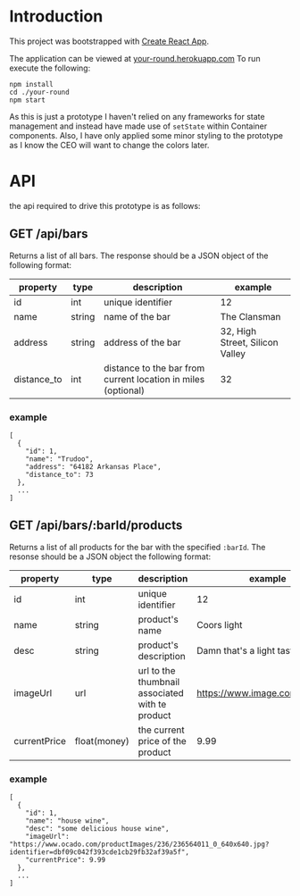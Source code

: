 # Introduction

This project was bootstrapped with [Create React App](https://github.com/facebookincubator/create-react-app).

The application can be viewed at [your-round.herokuapp.com](your-round.herokuapp.com)
To run execute the following:

```
npm install
cd ./your-round
npm start
```

As this is just a prototype I haven't relied on any frameworks for state management and instead have made use of ```setState``` within Container components. Also, I have only applied some minor styling to the prototype as I know the CEO will want to change the colors later.

# API

the api required to drive this prototype is as follows: 

## GET /api/bars

Returns a list of all bars. The response should be a JSON object of the following format: 

property|type|description|example
--------|----|-----------|-------
id|int|unique identifier|12
name|string|name of the bar|The Clansman
address|string|address of the bar|32, High Street, Silicon Valley
distance_to|int|distance to the bar from current location in miles (optional)|32

### example

```
[
  {
    "id": 1,
    "name": "Trudoo",
    "address": "64182 Arkansas Place",
    "distance_to": 73
  }, 
  ...
]
```

## GET /api/bars/:barId/products

Returns a list of all products for the bar with the specified ```:barId```. The resonse should be a JSON object the following format:

property|type|description|example
--------|----|-----------|-------
id|int|unique identifier|12
name|string|product's name|Coors light
desc|string|product's description|Damn that's a light tasting beer
imageUrl|url|url to the thumbnail associated with te product|https://www.image.com/beer.png
currentPrice|float(money)|the current price of the product| 9.99

### example

```
[
  {
    "id": 1,
    "name": "house wine",
    "desc": "some delicious house wine",
    "imageUrl": "https://www.ocado.com/productImages/236/236564011_0_640x640.jpg?identifier=dbf09c042f393cde1cb29fb32af39a5f",
    "currentPrice": 9.99
  },
  ...
]
```




